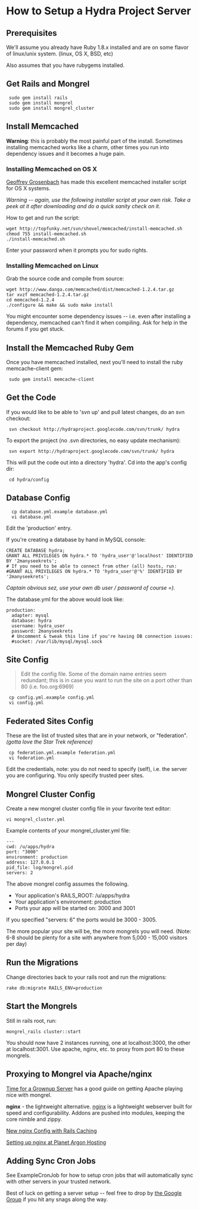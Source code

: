 # How to Setup a Hydra Project Server #

## Prerequisites ##

We'll assume you already have Ruby 1.8.x installed and are on some flavor of linux/unix system. (linux, OS X, BSD, etc)

Also assumes that you have rubygems installed.

## Get Rails and Mongrel ##

```
 sudo gem install rails
 sudo gem install mongrel
 sudo gem install mongrel_cluster
```

## Install Memcached ##

**Warning**: this is probably the most painful part of the install.  Sometimes installing memcached works like a charm, other times you run into dependency issues and it becomes a huge pain.

### Installing Memcached on OS X ###

[Geoffrey Grosenbach](http://nubyonrails.com/) has made this excellent memcached installer script for OS X systems.

_Warning -- again, use the following installer script at your own risk.  Take a peek at it after downloading and do a quick sanity check on it._

How to get and run the script:
```
wget http://topfunky.net/svn/shovel/memcached/install-memcached.sh
chmod 755 install-memcached.sh
./install-memcached.sh
```
Enter your password when it prompts you for sudo rights.

### Installing Memcached on Linux ###

Grab the source code and compile from source:

```
wget http://www.danga.com/memcached/dist/memcached-1.2.4.tar.gz
tar xvzf memcached-1.2.4.tar.gz
cd memcached-1.2.4
./configure && make && sudo make install
```

You might encounter some dependency issues -- i.e. even after installing a dependency, memcached can't find it when compiling.  Ask for help in the forums if you get stuck.

## Install the Memcached Ruby Gem ##

Once you have memcached installed, next you'll need to install the ruby memcache-client gem:

```
 sudo gem install memcache-client
```

## Get the Code ##

If you would like to be able to 'svn up' and pull latest changes, do an svn checkout:
```
 svn checkout http://hydraproject.googlecode.com/svn/trunk/ hydra
```

To export the project (no .svn directories, no easy update mechanism):
```
 svn export http://hydraproject.googlecode.com/svn/trunk/ hydra
```

This will put the code out into a directory 'hydra'.  Cd into the app's config dir:
```
 cd hydra/config
```

## Database Config ##

```
  cp database.yml.example database.yml
  vi database.yml
```

Edit the 'production' entry.

If you're creating a database by hand in MySQL console:

```
CREATE DATABASE hydra;
GRANT ALL PRIVILEGES ON hydra.* TO 'hydra_user'@'localhost' IDENTIFIED BY '2manyseekrets';
# If you need to be able to connect from other (all) hosts, run:
#GRANT ALL PRIVILEGES ON hydra.* TO 'hydra_user'@'%' IDENTIFIED BY '2manyseekrets';
```

_Captain obvious sez, use your own db user / password of course =)._

The database.yml for the above would look like:
```
production:
  adapter: mysql
  database: hydra
  username: hydra_user
  password: 2manyseekrets
  # Uncomment & tweak this line if you're having DB connection issues:
  #socket: /var/lib/mysql/mysql.sock 
```

## Site Config ##

> Edit the config file.  Some of the domain name entries seem redundant; this is in case you want to run the site on a port other than 80 (i.e. foo.org:6969)

```
 cp config.yml.example config.yml
 vi config.yml
```

## Federated Sites Config ##

These are the list of trusted sites that are in your network, or "federation".  _(gotta love the Star Trek reference)_

```
 cp federation.yml.example federation.yml
 vi federation.yml
```

Edit the credentials, note: you do not need to specify (self), i.e. the server you are configuring.  You only specify trusted peer sites.

## Mongrel Cluster Config ##

Create a new mongrel cluster config file in your favorite text editor:

```
vi mongrel_cluster.yml
```

Example contents of your mongrel\_cluster.yml file:

```
---
cwd: /u/apps/hydra
port: "3000"
environment: production
address: 127.0.0.1
pid_file: log/mongrel.pid
servers: 2
```

The above mongrel config assumes the following.

  * Your application's RAILS\_ROOT: /u/apps/hydra
  * Your application's environment: production
  * Ports your app will be started on: 3000 and 3001

If you specified "servers: 6" the ports would be 3000 - 3005.

The more popular your site will be, the more mongrels you will need.  (Note: 6-8 should be plenty for a site with anywhere from 5,000 - 15,000 visitors per day)

## Run the Migrations ##

Change directories back to your rails root and run the migrations:

```
rake db:migrate RAILS_ENV=production
```

## Start the Mongrels ##

Still in rails root, run:
```
mongrel_rails cluster::start
```

You should now have 2 instances running, one at localhost:3000, the other at localhost:3001.  Use apache, nginx, etc. to proxy from port 80 to these mongrels.

## Proxying to Mongrel via Apache/nginx ##

[Time for a Grownup Server](http://blog.codahale.com/2006/06/19/time-for-a-grown-up-server-rails-mongrel-apache-capistrano-and-you/) has a good guide on getting Apache playing nice with mongrel.

**nginx** - the lightweight alternative. [nginx](http://nginx.net/) is a lightweight webserver built for speed and configurability.  Addons are pushed into modules, keeping the core nimble and zippy.

[New nginx Config with Rails Caching](http://brainspl.at/articles/2006/09/12/new-nginx-conf-with-rails-caching)

[Setting up nginx at Planet Argon Hosting](http://docs.planetargon.com/Nginx_Configuration/)

## Adding Sync Cron Jobs ##

See ExampleCronJob for how to setup cron jobs that will automatically sync with other servers in your trusted network.


Best of luck on getting a server setup -- feel free to drop by [the Google Group](http://groups.google.com/group/the-hydra-project) if you hit any snags along the way.
